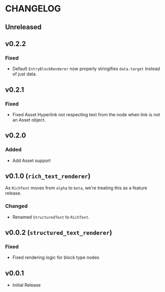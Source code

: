 # CHANGELOG

## Unreleased

## v0.2.2
### Fixed
* Default `EntryBlockRenderer` now properly stringifies `data.target` instead of just data.

## v0.2.1

### Fixed
* Fixed Asset Hyperlink not respecting text from the node when link is not an Asset object.

## v0.2.0

### Added
* Add Asset support

## v0.1.0 (`rich_text_renderer`)

As `RichText` moves from `alpha` to `beta`, we're treating this as a feature release.

### Changed
* Renamed `StructuredText` to `RichText`.

## v0.0.2 (`structured_text_renderer`)

### Fixed
* Fixed rendering logic for block type nodes

## v0.0.1

* Initial Release
